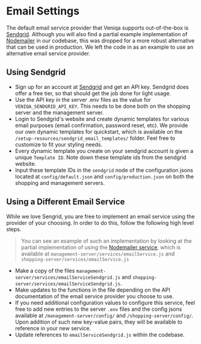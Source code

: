 # Email Settings

The default email service provider that Veniqa supports out-of-the-box is [Sendgrid](https://sendgrid.com). Although you will also find a partial example implementation of [Nodemailer](https://nodemailer.com) in our codebase, this was dropped for a more robust alternative that can be used in production. We left the code in as an example to use an alternative email service provider.

## Using Sendgrid
* Sign up for an account at [Sendgrid](https://sendgrid.com) and get an API key. Sendgrid does offer a free tier, so that should get the job done for light usage.
* Use the API key in the server .env files as the value for `VENIQA_SENDGRID_API_KEY`. This needs to be done both on the shopping server and the management server.
* Login to Sendgrid's website and create dynamic templates for various email purposes (email confirmation, password reset, etc). We provide our own dynamic templates for quickstart, which is available on the `/setup-resources/sendgrid_email_templates/` folder. Feel free to customize to fit your styling needs.
* Every dynamic template you create on your sendgrid account is given a unique `Template ID`. Note down these template ids from the sendgrid website.
* Input these template IDs in the `sendgrid` node of the configuration jsons located at `config/default.json` and `config/production.json` on both the shopping and management servers.

## Using a Different Email Service

While we love Sengrid, you are free to implement an email service using the provider of your choosing. In order to do this, follow the following high level steps. 

> You can see an example of such an implementation by looking at the partial implementation of using the [Nodemailer service](https://nodemailer.com), which is available at `management-server/services/emailService.js` and `shopping-server/services/emailService.js`

* Make a copy of the files `management-server/services/emailServiceSendgrid.js` and `shopping-server/services/emailServiceSendgrid.js`. 
* Make updates to the functions in the file depending on the API documentation of the email service provider you choose to use.
* If you need additional configuration values to configure this service, feel free to add new entries to the server `.env` files and the config jsons available at `/management-server/config/` and `/shopping-server/config/`. Upon addition of such new key-value pairs, they will be available to reference in your new service.
* Update references to `emailServiceSendgrid.js` within the codebase.

